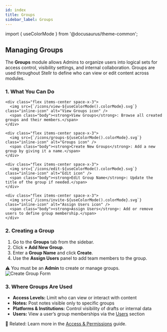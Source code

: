 ```yaml
---
id: index
title: Groups
sidebar_label: Groups
---
```


import { useColorMode } from '@docusaurus/theme-common';

<div class="p-6 bg-white rounded-lg shadow-sm space-y-6">

  <h2 class="h2 text-accent-secondary">Managing Groups</h2>

  <p class="body text-gray-dark">
    The <strong>Groups</strong> module allows Admins to organize users into logical sets for access control, visibility settings, and internal collaboration. Groups are used throughout Stellr to define who can view or edit content across modules.
  </p>

  ### 1. What You Can Do

  <div class="grid grid-cols-1 sm:grid-cols-2 gap-4 mt-4">

    <div class="flex items-center space-x-3">
      <img src={`/icons/view-${useColorMode().colorMode}.svg`} class="inline-icon" alt="View Groups icon" />
      <span class="body"><strong>View Groups</strong>: Browse all created groups and their members.</span>
    </div>

    <div class="flex items-center space-x-3">
      <img src={`/icons/groups-${useColorMode().colorMode}.svg`} class="inline-icon" alt="Groups icon" />
      <span class="body"><strong>Create New Groups</strong>: Add a new group by giving it a name.</span>
    </div>

    <div class="flex items-center space-x-3">
      <img src={`/icons/edit-${useColorMode().colorMode}.svg`} class="inline-icon" alt="Edit icon" />
      <span class="body"><strong>Edit Group Name</strong>: Update the title of the group if needed.</span>
    </div>

    <div class="flex items-center space-x-3">
      <img src={`/icons/invite-${useColorMode().colorMode}.svg`} class="inline-icon" alt="Assign Users icon" />
      <span class="body"><strong>Assign Users</strong>: Add or remove users to define group membership.</span>
    </div>

  </div>

  ### 2. Creating a Group

  <ol class="list-decimal pl-6 body space-y-1 mt-4">
    <li>Go to the <strong>Groups</strong> tab from the sidebar.</li>
    <li>Click <strong>+ Add New Group</strong>.</li>
    <li>Enter a <strong>Group Name</strong> and click <strong>Create</strong>.</li>
    <li>Use the <strong>Assign Users</strong> panel to add team members to the group.</li>
  </ol>

  <div class="mt-4 text-sm bg-gray-light p-4 rounded text-gray-dark">
    ⚠️ You must be an <strong>Admin</strong> to create or manage groups.
  </div>

  <div style={{ textAlign: 'center' }}>
    <img
      src="/img/groups-create-form.png"
      alt="Create Group Form"
      style={{
        borderRadius: '0.5rem',
        boxShadow: '0 0 10px rgba(0,0,0,0.05)',
        maxWidth: '100%',
        marginTop: '1rem'
      }}
    />
  </div>
  <!-- 📸 Screenshot: /img/groups-create-form.png -->

  ### 3. Where Groups Are Used

  <ul class="list-disc pl-6 body mt-2">
    <li><strong>Access Levels:</strong> Limit who can view or interact with content</li>
    <li><strong>Notes:</strong> Post notes visible only to specific groups</li>
    <li><strong>Platforms & Institutions:</strong> Control visibility of drafts or internal data</li>
    <li><strong>Users:</strong> View a user’s group memberships via the <a href="/users" class="text-accent-secondary underline">Users</a> section</li>
  </ul>

  <div class="mt-4 text-sm bg-gray-light p-4 rounded text-gray-dark">
    🔗 Related: Learn more in the <a href="/access-permissions" class="text-accent-secondary underline">Access & Permissions</a> guide.
  </div>

</div>